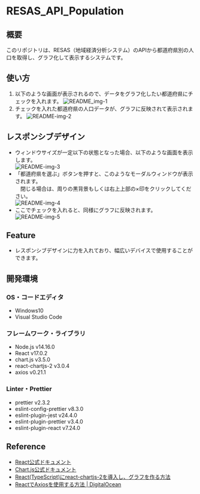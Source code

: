 # RESAS_API_Population

## 概要
このリポジトリは、RESAS（地域経済分析システム）のAPIから都道府県別の人口を取得し、グラフ化して表示するシステムです。


## 使い方
1. 以下のような画面が表示されるので、データをグラフ化したい都道府県にチェックを入れます。
![README_img-1](https://user-images.githubusercontent.com/65604109/127834285-2757938c-8c91-4636-8ad3-3b7716827b21.png)
1. チェックを入れた都道府県の人口データが、グラフに反映されて表示されます。
![README-img-2](https://user-images.githubusercontent.com/65604109/127881086-611b1749-355b-485b-9406-d4e16d01dd9b.png)

## レスポンシブデザイン
- ウィンドウサイズが一定以下の状態となった場合、以下のような画面を表示します。  
![README-img-3](https://user-images.githubusercontent.com/65604109/128046895-9811300e-7872-44f2-9d86-6869dc7c1ac3.png)  
- 「都道府県を選ぶ」ボタンを押すと、このようなモーダルウィンドウが表示されます。  
　閉じる場合は、周りの黒背景もしくは右上上部の×印をクリックしてください。  
![README-img-4](https://user-images.githubusercontent.com/65604109/128047249-09bf2bf4-daef-4f80-9ffd-2ac35afbf842.png)  
- ここでチェックを入れると、同様にグラフに反映されます。  
![README-img-5](https://user-images.githubusercontent.com/65604109/128047807-4e6eddec-20e8-4071-923a-a4a0f47323b0.png)  

## Feature
- レスポンシブデザインに力を入れており、幅広いデバイスで使用することができます。

## 開発環境
### OS・コードエディタ
- Windows10
- Visual Studio Code
### フレームワーク・ライブラリ
- Node.js v14.16.0
- React v17.0.2
- chart.js v3.5.0
- react-chartjs-2 v3.0.4
- axios v0.21.1
### Linter・Prettier
- prettier v2.3.2
- eslint-config-prettier v8.3.0
- eslint-plugin-jest v24.4.0
- eslint-plugin-prettier v3.4.0
- eslint-plugin-react v7.24.0

## Reference
- [React公式ドキュメント](https://ja.reactjs.org/docs/getting-started.html)
- [Chart.js公式ドキュメント](https://www.chartjs.org/docs/latest/)
- [React(TypeScript)にreact-chartjs-2を導入し、グラフを作る方法](https://fwywd.com/tech/react-chartjs-2)
- [ReactでAxiosを使用する方法 | DigitalOcean](https://www.digitalocean.com/community/tutorials/react-axios-react-ja)
